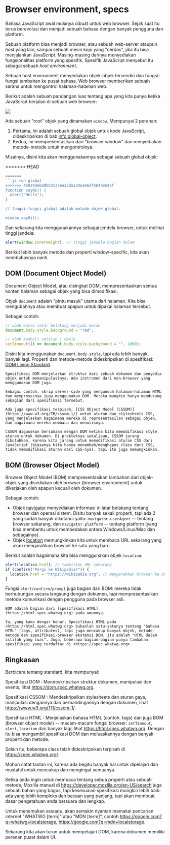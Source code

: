 
# Browser environment, specs
Bahasa JavaScript awal mulanya dibuat untuk web browser. Sejak saat itu terus berevolusi dan menjadi sebuah bahasa dengan banyak pengguna dan platform.

Sebuah platform bisa menjadi browser, atau sebuah web-server ataupun *host* yang lain, sampai sebuah mesin kopi yang "cerdas", jika itu bisa menjalankan JavaScript. Masing-masing darinya menyediakan fungsionalitas platform yang spesifik. Spesifik JavaScript menyebut itu sebagai sebuah *host environment*.

Sebuah host environment menyediakan objek-objek tersendiri dan fungsi-fungsi tambahan ke pusat bahasa. Web browser memberikan sebuah sarana untuk mengontrol halaman-halaman web.

Berikut adalah sebuah pandangan luas tentang apa yang kita punya  ketika JavaScript berjalan di sebuah web browser:

![](windowObjects.svg)

Ada sebuah "root" objek yang dinamakan `window`. Mempunyai 2 peranan:

1. Pertama, ini adalah sebuah global objek untuk kode JavaScript, dideskripsikan di bab <info:global-object>.
2. Kedua, ini mempresentasikan dari "browser window" dan menyediakan metode-metode untuk mengontrolnya.

Misalnya, disini kita akan menggunakannya sebagai sebuah global objek:

<<<<<<< HEAD
```js berjalan
=======
```js run global
>>>>>>> 45934debd9bb31376ea5da129e266df5b43e545f
function sayHi() {
  alert("Hello");
}

// fungsi-fungsi global adalah metode objek global:

window.sayHi();
```

Dan sekarang kita menggunakannya sebagai jendela browser, untuk melihat tinggi jendela:

```js berjalan
alert(window.innerHeight); // tinggi jendela bagian dalam
```

Berikut lebih banyak metode dan properti window-specific, kita akan membahasnya nanti.

## DOM (Document Object Model)
Document Object Model, atau disingkat DOM, mempresentasikan semua konten halaman sebagai objek yang bisa dimodifikasi.

Objek `document` adalah "pintu masuk" utama dari halaman. Kita bisa mengubahnya atau membuat apapun untuk dipakai halaman tersebut.

Sebagai contoh:
```js run
// ubah warna latar belakang menjadi merah
document.body.style.background = "red";

// ubah kembali setelah 1 detik
setTimeout(() => document.body.style.background = "", 1000);
```

Disini kita menggunakan `document.body.style`, tapi ada lebih banyak, banyak lagi. Properti dan metode-metode dideskripsikan di spesifikasi: [DOM Living Standard](https://dom.spec.whatwg.org).

```smart header="DOM is not only for browsers"
Spesifikasi DOM menjelaskan struktur dari sebuah dokumen dan penyedia objek untuk memanipulasinya. Ada instrumen dari non-browser yang menggunakan DOM juga.

Sebagai contoh, skrip server-side yang mengunduh halaman-halaman HTML dan memprosesnya juga menggunakan DOM. Mereka mungkin hanya mendukung sebagian dari spesifikasi tersebut.
```

```smart header="CSSOM for styling"
Ada juga spesifikasi terpisah, [CSS Object Model (CSSOM)](https://www.w3.org/TR/cssom-1/) untuk aturan dan stylesheets CSS, yang menjelaskan bagaimana mereka di representasilan sebagai objek, dan bagaimana mereka membaca dan menulisnya.

CSSOM digunakan bersamaan dengan DOM ketika kita memodifikasi style aturan untuk dokumen. Di prakteknya sekalipun, CSSOM jarang dibutuhkan, karena kita jarang untuk memodifikasi aturan CSS dari JavaScript (biasanya kita hanya menambah/menghapus class dari CSS, tidak memodifikasi aturan dari CSS-nya), tapi itu juga memungkinkan.
```

## BOM (Browser Object Model)

Browser Object Model (BOM) mempresentasikan tambahan dari objek-objek yang disediakan oleh browser (browser environment) untuk dikerjakan oleh apapun kecuali oleh dokumen.

Sebagai contoh:

- Objek [navigator](mdn:api/Window/navigator) menyediakan informasi di latar belakang tentang browser dan operasi sistem. Disitu banyak sekali properti, tapi ada 2 yang sudah banyak diketahui yaitu: `navigator.userAgent` -- tentang browser sekarang, dan `navigator.platform` -- tentang platform (yang bisa membantu untuk membedakan antara Windows/Linux/Mac dan sebagainya).
- Objek [location](mdn:api/Window/location) memungkinkan kita untuk membaca URL sekarang yang akan mengarahkan browser ke satu yang baru.

Berikut adalah bagaimana kita bisa menggunakan objek `location`:

```js run
alert(location.href); // tampilkan URL sekarang
if (confirm("Pergi ke Wikipedia?")) {
  location.href = "https://wikipedia.org"; // mengarahkan browser ke URL yang lain
}
```

Fungsi `alert/confirm/prompt` juga bagian dari BOM: mereka tidak berhubungan secara langsung dengan dokumen, tapi mempresentasikan metode komunikasi dengan pengguna pada browser asli.

```smart header="Specifications"
BOM adalah bagian dari [spesifikasi HTML](https://html.spec.whatwg.org) pada umumnya.

Ya, yang kamu dengar benar. Spesifikasi HTML pada <https://html.spec.whatwg.org> bukanlah satu-satunya tentang "bahasa HTML" (tags, attributes), tapi juga mencakup banyak objek, metode-metode dan spesifikasi-browser ekstensi DOM. Itu adalah "HTML dalam istilah yang luas". Juga, beberapa bagian-bagian punya tambahan spesifikasi yang terdaftar di <https://spec.whatwg.org>.
```

## Ringkasan

Berbicara tentang standard, kita mempunyai:

Spesifikasi DOM
: Mendeskripsikan struktur dokumen, manipulasi dan events, lihat <https://dom.spec.whatwg.org>.

Spesifikasi CSSOM
: Mendeskripsikan stylesheets dan aturan gaya, manipulasi dengannya dan perbandingannya dengan dokumen, lihat <https://www.w3.org/TR/cssom-1/>.

Spesifikasi HTML
: Menjelaskan bahasa HTML (contoh. tags) dan juga BOM (browser object model) -- macam-macam fungsi browser: `setTimeout`, `alert`, `location` dan banyak lagi, lihat <https://html.spec.whatwg.org>. Dengan itu bisa mengambil spesifikasi DOM dan meluaskannya dengan banyak properti dan metode.

Selain itu, beberapa class telah dideskripsikan terpisah di <https://spec.whatwg.org/>.

Mohon catat tautan ini, karena ada begitu banyak hal untuk dipelajari dan mustahil untuk mencakup dan  mengingat semuanya.

Ketika  anda ingin untuk membaca tentang sebua properti atau sebuah metode, Mozilla manual di <https://developer.mozilla.org/en-US/search> juga sebuah bahan yang bagus, tapi kesesuaian spesifikasi mungkin lebih baik: ada yang lebih kompleks dan bacaan yang panjang, tapi akan membuat dasar pengetahuan anda bersuara dan lengkap.

Untuk menemukan sesuatu, akan semakin nyaman memakai pencarian internet "WHATWG [term]" atau "MDN [term]", contoh <https://google.com?q=whatwg+localstorage>, <https://google.com?q=mdn+localstorage>.

Sekarang kita akan turun untuk mempelajari DOM, karena dokumen memiliki peranan pusat dalam UI.
